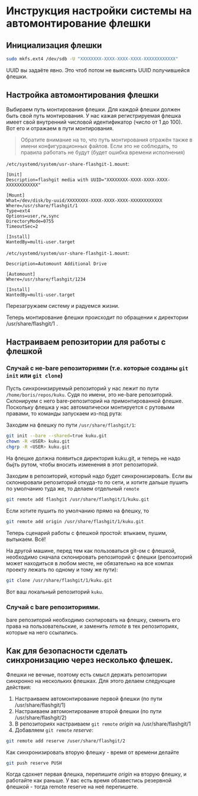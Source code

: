 # Инструкция настройки системы на автомонтирование флешки

## Инициализация флешки

```bash
sudo mkfs.ext4 /dev/sdb -U "XXXXXXXX-XXXX-XXXX-XXXX-XXXXXXXXXXXX"
```
UUID вы задаёте явно. Это чтоб потом не выяснять UUID получившейся флешки.

## Настройка автомонтирования флешки

Выбираем путь монтирования флешки. Для каждой флешки должен быть свой путь монтирования.
У нас кажая регистрируемая флешка имеет свой внутренний числовой идентификатор (число от 1 до 100). Вот его и отражаем в пути монтирования.
>Обратите внимание на то, что путь монтирования отражён также в имени конфигурационных файлов. Если это не соблюдать, то правила работать не будут (будет ошибка времени исполнения)

```/etc/systemd/system/usr-share-flashgit-1.mount```:
```
[Unit]
Description=flashgit media with UUID="XXXXXXXX-XXXX-XXXX-XXXX-XXXXXXXXXXXX"

[Mount]
What=/dev/disk/by-uuid/XXXXXXXX-XXXX-XXXX-XXXX-XXXXXXXXXXXX
Where=/usr/share/flashgit/1
Type=ext4
Options=user,rw,sync
DirectoryMode=0755
TimeoutSec=2

[Install]
WantedBy=multi-user.target
```

```/etc/systemd/system/usr-share-flashgit-1.mount```:
```
Description=Automount Additional Drive

[Automount]
Where=/usr/share/flashgit/1234

[Install]
WantedBy=multi-user.target
```

Перезагружаем систему и радуемся жизни.

Теперь монтирование флешки происходит по обращении к директории /usr/share/flashgit/1 .

## Настраиваем репозитории для работы с флешкой

### Случай с не-bare репозиториями (т.е. которые созданы ```git init``` или ```git clone```)

Пусть синхронизируемый репозиторий у нас лежит по пути ```/home/boris/repos/kuku```. Судя по имени, это не-bare репозиторий.
Склонируем с него bare-репозиторий на примонтированной флешке. Поскольку флешка у нас автоматически монтируется с рутовыми правами, то команды запускаем из-под рута:

Заходим на флешку по пути ```/usr/share/flashgit/1```:
```bash
git init --bare --shared=true kuku.git
chown -R <USER> kuku.git
chgrp -R <USER> kuku.git
```
На флешке должнa появиться директория kuku.git, и теперь не надо быjть рутом, чтобы вносить изменения в этот репозиторий.

Заходим в репозиторий, который надо будет синхронизировать.
Если вы склонировали репозиторий откуда-то по сети, и хотите дальше пушить по умолчанию туда же, то делаем отдельный ```remote```
```bash
git remote add flashgit /usr/share/flashgit/1/kuku.git
```

Если хотите пушить по умолчанию прямо на флешку, то
```bash
git remote add origin /usr/share/flashgit/1/kuku.git
```
Теперь сценарий работы с флешкой простой: втыкаем, пушим, вытыкаем. Всё!

На другой машине, перед тем как пользоваться git-ом с флешкой, необходимо сначала склонировать репозиторий с флешки (репозиторий может находиться в любом месте, не обязательно на все компах проекту лежать по одному и тому же пути):
```bash
git clone /usr/share/flashgit/1/kuku.git
```
Вот ваш локальный репозиторий ```kuku```.

### Случай с bare репозиториями.

bare репозиторий необходимо скопировать на флешку, сменить его права на пользовательские, и заменить *remote* в тех репозиториях, которые на него ссылались.

## Как для безопасности сделать синхронизацию через несколько флешек.

Флешки не вечные, поэтому есть смысл держать репозитории синхронно на нескольких флешках.
Для этого делаем следующие действия:
1. Настраиваем автомонтирование первой флешки (по пути /usr/share/flashgit/1)
2. Настраиваем автомонтирование второй флешки (по пути /usr/share/flashgit/2)
3. В репозиториях настраиваем ```git remote``` *origin* на /usr/share/flashgit/1
4. Добавляем ```git remote``` *reserve*:
```bash
git remote add reserve /user/share/flashgit/2
```
Как синхронизировать вторую флешку - время от времени делайте
```bash
git push reserve PUSH
```
Когда сдохнет первая флешка, перепишите *origin* на вторую флешку, и работайте как раньше. У вас есть время обзавестись резервной флешкой - тогда remote reserve на неё перепишете.
